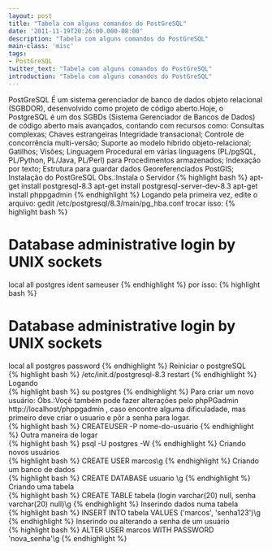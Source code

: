 ```yaml
---
layout: post
title: "Tabela com alguns comandos do PostGreSQL"
date: '2011-11-19T20:26:00.000-08:00'
description: "Tabela com alguns comandos do PostGreSQL"
main-class: 'misc'
tags:
- PostGreSQL
twitter_text: "Tabela com alguns comandos do PostGreSQL"
introduction: "Tabela com alguns comandos do PostGreSQL"
---
```

PostGreSQL
É um sistema gerenciador de banco de dados objeto relacional (SGBDOR), desenvolvido como projeto de código aberto.Hoje, o PostgreSQL é um dos SGBDs (Sistema Gerenciador de Bancos de Dados) de código aberto mais avançados, contando com recursos como:
Consultas complexas;
Chaves estrangeiras
Integridade transacional;
Controle de concorrência multi-versão;
Suporte ao modelo híbrido objeto-relacional;
Gatilhos;
Visões;
Linguagem Procedural em várias linguagens (PL/pgSQL, PL/Python, PL/Java, PL/Perl) para Procedimentos armazenados;
Indexação por texto;
Estrutura para guardar dados Georeferenciados PostGIS;
Instalação do PostGreSQL
Obs.:Instala o Servidor 
{% highlight bash %}
apt-get install postgresql-8.3
apt-get install postgresql-server-dev-8.3
apt-get install phppgadmin
{% endhighlight %}
     Logando pela primeira vez, edite o arquivo: 
gedit /etc/postgresql/8.3/main/pg_hba.conf   trocar isso:
{% highlight bash %}
# Database administrative login by UNIX sockets
local   all         postgres                          ident sameuser
{% endhighlight %}
por isso:
{% highlight bash %}
# Database administrative login by UNIX sockets
local   all         postgres                          password
{% endhighlight %}
     Reiniciar o postgreSQL   
{% highlight bash %}
/etc/init.d/postgresql-8.3 restart
{% endhighlight %}
     Logando   
{% highlight bash %}
su postgres
{% endhighlight %}
     Para criar um novo usuário:
Obs.:Voçê também pode fazer alterações pelo phpPGadmin
http://localhost/phppgadmin , caso encontre alguma dificuladade,
mas primeiro deve criar o usuario e pôr a senha para logar.   
{% highlight bash %}
CREATEUSER -P nome-do-usuário
{% endhighlight %}
     Outra maneira de logar   
{% highlight bash %}
psql -U postgres -W
{% endhighlight %}
     Criando novos usuários   
{% highlight bash %}
CREATE USER marcos\g
{% endhighlight %}
     Criando um banco de dados   
{% highlight bash %}
CREATE DATABASE usuario \g
{% endhighlight %}
     Criando uma tabela   
{% highlight bash %}
CREATE TABLE tabela (login varchar(20) null, senha varchar(20) null)\g
{% endhighlight %}
     Inserindo dados numa tabela   
{% highlight bash %}
INSERT INTO tabela VALUES ('marcos', 'senha123')\g
{% endhighlight %}
     Inserindo ou alterando a senha de um usuário   
{% highlight bash %}
ALTER USER marcos WITH PASSWORD 'nova_senha'\g
{% endhighlight %}
  
